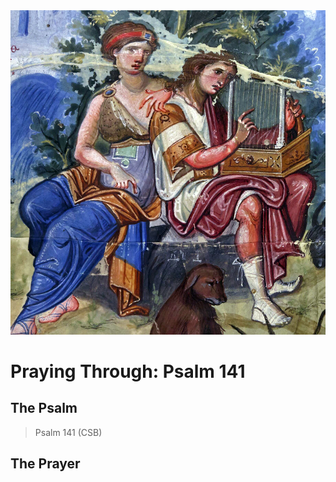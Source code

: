 <img class="intro-right" src="art-paris-psalter.jpg">

<style>
  li {list-style-type: none;}
  p + ul {
    margin-top: -18px;
}
</style>

# Praying Through: Psalm 141

## The Psalm

>Psalm 141 (CSB)  

## The Prayer

<div style="font-variant: small-caps;">

</div>
